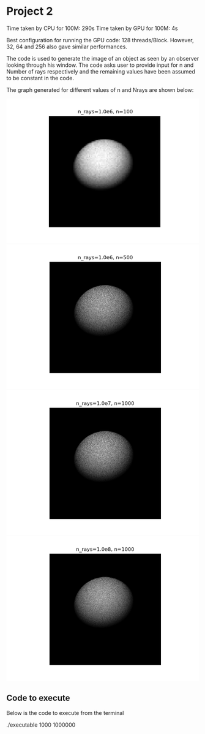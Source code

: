 # Project 2

Time taken by CPU for 100M: 290s
Time taken by GPU for 100M: 4s

Best configuration for running the GPU code: 128 threads/Block. However, 32, 64 and 256 also gave similar performances. 

The code is used to generate the image of an object as seen by an observer looking through his window. The code asks user to provide input for n and Number of rays respectively and the remaining values have been assumed to be constant in the code. 

The graph generated for different values of n and Nrays are shown below:

![Fig 1](./plot_100_6.png)
![Fig 2](./plot_500_6.png)
![Fig 3](./plot_1000_7.png)
![Fig 4](./plot_1000_8.png)

## Code to execute

Below is the code to execute from the terminal

./executable 1000 1000000
